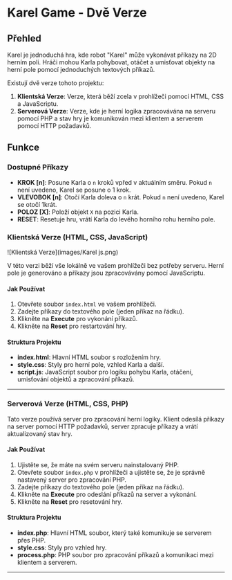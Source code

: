 # Karel Game - Dvě Verze

## Přehled

Karel je jednoduchá hra, kde robot "Karel" může vykonávat příkazy na 2D herním poli. Hráči mohou Karla pohybovat, otáčet a umisťovat objekty na herní pole pomocí jednoduchých textových příkazů.

Existují dvě verze tohoto projektu:

1. **Klientská Verze**: Verze, která běží zcela v prohlížeči pomocí HTML, CSS a JavaScriptu.
2. **Serverová Verze**: Verze, kde je herní logika zpracovávána na serveru pomocí PHP a stav hry je komunikován mezi klientem a serverem pomocí HTTP požadavků.

## Funkce

### Dostupné Příkazy

- **KROK [n]**: Posune Karla o `n` kroků vpřed v aktuálním směru. Pokud `n` není uvedeno, Karel se posune o 1 krok.
- **VLEVOBOK [n]**: Otočí Karla doleva o `n` krát. Pokud `n` není uvedeno, Karel se otočí 1krát.
- **POLOZ [X]**: Položí objekt `X` na pozici Karla.
- **RESET**: Resetuje hru, vrátí Karla do levého horního rohu herního pole.

### Klientská Verze (HTML, CSS, JavaScript)
![Klientská Verze](images/Karel js.png)

V této verzi běží vše lokálně ve vašem prohlížeči bez potřeby serveru. Herní pole je generováno a příkazy jsou zpracovávány pomocí JavaScriptu.

#### Jak Používat

1. Otevřete soubor `index.html` ve vašem prohlížeči.
2. Zadejte příkazy do textového pole (jeden příkaz na řádku).
3. Klikněte na **Execute** pro vykonání příkazů.
4. Klikněte na **Reset** pro restartování hry.

#### Struktura Projektu

- **index.html**: Hlavní HTML soubor s rozložením hry.
- **style.css**: Styly pro herní pole, vzhled Karla a další.
- **script.js**: JavaScript soubor pro logiku pohybu Karla, otáčení, umisťování objektů a zpracování příkazů.

---

### Serverová Verze (HTML, CSS, PHP)

Tato verze používá server pro zpracování herní logiky. Klient odesílá příkazy na server pomocí HTTP požadavků, server zpracuje příkazy a vrátí aktualizovaný stav hry.

#### Jak Používat

1. Ujistěte se, že máte na svém serveru nainstalovaný PHP.
2. Otevřete soubor `index.php` v prohlížeči a ujistěte se, že je správně nastavený server pro zpracování PHP.
3. Zadejte příkazy do textového pole (jeden příkaz na řádku).
4. Klikněte na **Execute** pro odeslání příkazů na server a vykonání.
5. Klikněte na **Reset** pro resetování hry.

#### Struktura Projektu

- **index.php**: Hlavní HTML soubor, který také komunikuje se serverem přes PHP.
- **style.css**: Styly pro vzhled hry.
- **process.php**: PHP soubor pro zpracování příkazů a komunikaci mezi klientem a serverem.

---

